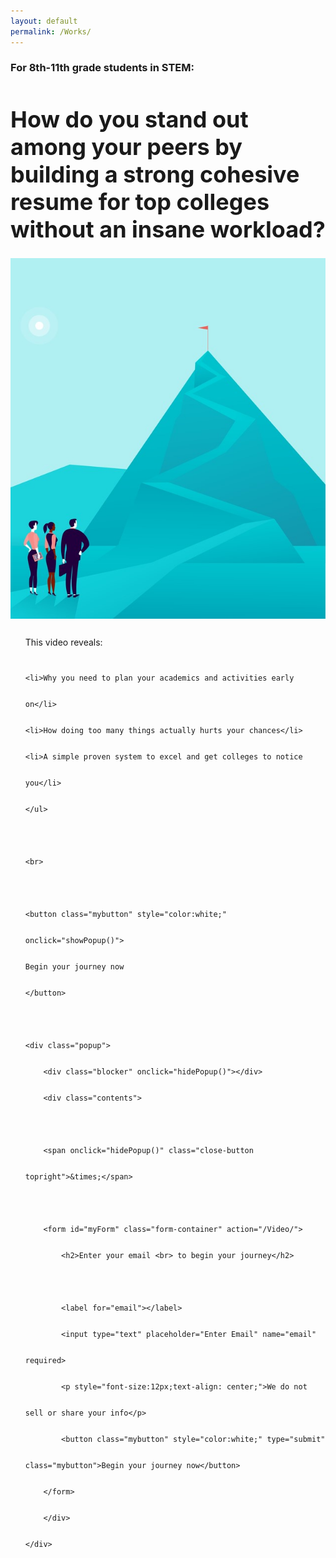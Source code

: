 ```yaml
---
layout: default
permalink: /Works/
---
```

<!-- Works! DO NOT CHANGE:
https://medium.com/@dmccoy/how-to-submit-an-html-form-to-google-sheets-without-google-forms-b833952cc175 -->
<sectionpd>
<h3>For 8th-11th grade students in STEM:</h3>
<h1 style="font-size: 36px;">How do you stand out among your peers by <br>building a strong cohesive resume for top colleges<br> without an insane workload?</h1>

  <img class="sectionpdPicture sectionpdLeft" src="/images/goal.jpg" alt="MountainTop">
  <div class="sectionpdContent sectionpdRight">
    <ul class="yes" style="line-height: 3;">This video reveals:
    
    <li>Why you need to plan your academics and activities early on</li>
    <li>How doing too many things actually hurts your chances</li>
    <li>A simple proven system to excel and get colleges to notice you</li>
    </ul>

    <br>

    <button class="mybutton" style="color:white;" onclick="showPopup()">
    Begin your journey now
    </button>

    <div class="popup">
        <div class="blocker" onclick="hidePopup()"></div>
        <div class="contents">

        <span onclick="hidePopup()" class="close-button topright">&times;</span>

        <form id="myForm" class="form-container" action="/Video/">
            <h2>Enter your email <br> to begin your journey</h2>

            <label for="email"></label>
            <input type="text" placeholder="Enter Email" name="email" required>
            <p style="font-size:12px;text-align: center;">We do not sell or share your info</p>
            <button class="mybutton" style="color:white;" type="submit" class="mybutton">Begin your journey now</button>
        </form>
        </div>
    </div>
  </div>
</sectionpd>

<script>
const popup = document.querySelector('.popup');
function showPopup() {
  popup.classList.add('open');
}
function hidePopup() {
  popup.classList.remove('open');
}

var $form = $('form#myForm')
const url = 'https://script.google.com/macros/s/AKfycbxqG2lS_HAa1swJ31Xl3F912tJXzk26s0ASB5pwA2IikNo-ojSIF1hC74n88MUHPiZ8/exec'

$("#myForm").submit (function() { 

  $.ajax({
    url: url,
    method: "GET",
    dataType: "json",
    data: $form.serializeJSON()
  }).success(
    alert("Success\n")
  );

  document.getElementById("myForm").reset(); 
});

</script>

